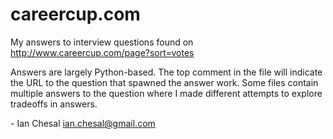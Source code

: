 careercup.com
=============

My answers to interview questions found on http://www.careercup.com/page?sort=votes

Answers are largely Python-based. The top comment in the file will indicate the URL to the question that spawned the answer work. Some files contain multiple answers to the question where I made different attempts to explore tradeoffs in answers.

\- Ian Chesal <ian.chesal@gmail.com>

